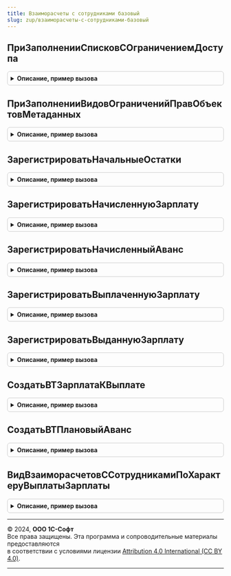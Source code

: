 ```yaml
---
title: Взаиморасчеты с сотрудниками базовый
slug: zup/взаиморасчеты-с-сотрудниками-базовый
---
```



## ПриЗаполненииСписковСОграничениемДоступа
<details style="margin: 1em 0; padding: 0.5em; border: 1px solid #ccc; border-radius: 6px;">

<summary style="font-weight: bold; cursor: pointer;">Описание, пример вызова</summary>

```bsl

Процедура ПриЗаполненииСписковСОграничениемДоступа(Списки) Экспорт
```

Пример вызова
```bsl
ВзаиморасчетыССотрудникамиБазовый.ПриЗаполненииСписковСОграничениемДоступа(Списки) 
```
</details>

## ПриЗаполненииВидовОграниченийПравОбъектовМетаданных
<details style="margin: 1em 0; padding: 0.5em; border: 1px solid #ccc; border-radius: 6px;">

<summary style="font-weight: bold; cursor: pointer;">Описание, пример вызова</summary>

```bsl

Процедура ПриЗаполненииВидовОграниченийПравОбъектовМетаданных(Описание) Экспорт
```

Пример вызова
```bsl
ВзаиморасчетыССотрудникамиБазовый.ПриЗаполненииВидовОграниченийПравОбъектовМетаданных(Описание) 
```
</details>

## ЗарегистрироватьНачальныеОстатки
<details style="margin: 1em 0; padding: 0.5em; border: 1px solid #ccc; border-radius: 6px;">

<summary style="font-weight: bold; cursor: pointer;">Описание, пример вызова</summary>

```bsl

Процедура ЗарегистрироватьНачальныеОстатки(Движения, Отказ, Организация, ПериодРегистрации, Остатки) Экспорт
```

Пример вызова
```bsl
ВзаиморасчетыССотрудникамиБазовый.ЗарегистрироватьНачальныеОстатки(Движения, Отказ, Организация, ПериодРегистрации, Остатки) 
```
</details>

## ЗарегистрироватьНачисленнуюЗарплату
<details style="margin: 1em 0; padding: 0.5em; border: 1px solid #ccc; border-radius: 6px;">

<summary style="font-weight: bold; cursor: pointer;">Описание, пример вызова</summary>

```bsl

Процедура ЗарегистрироватьНачисленнуюЗарплату(Движения, Отказ, Организация, ПериодРегистрации, ПорядокВыплаты, Начисления = Неопределено, Удержания = Неопределено) Экспорт
```

Пример вызова
```bsl
ВзаиморасчетыССотрудникамиБазовый.ЗарегистрироватьНачисленнуюЗарплату(Движения, Отказ, Организация, ПериодРегистрации, ПорядокВыплаты, Начисления, Удержания);
```
</details>

## ЗарегистрироватьНачисленныйАванс
<details style="margin: 1em 0; padding: 0.5em; border: 1px solid #ccc; border-radius: 6px;">

<summary style="font-weight: bold; cursor: pointer;">Описание, пример вызова</summary>

```bsl

Процедура ЗарегистрироватьНачисленныйАванс(Движения, Отказ, Организация, ПериодРегистрации, Начисления = Неопределено, Удержания = Неопределено) Экспорт
```

Пример вызова
```bsl
ВзаиморасчетыССотрудникамиБазовый.ЗарегистрироватьНачисленныйАванс(Движения, Отказ, Организация, ПериодРегистрации, Начисления, Удержания);
```
</details>

## ЗарегистрироватьВыплаченнуюЗарплату
<details style="margin: 1em 0; padding: 0.5em; border: 1px solid #ccc; border-radius: 6px;">

<summary style="font-weight: bold; cursor: pointer;">Описание, пример вызова</summary>

```bsl

Процедура ЗарегистрироватьВыплаченнуюЗарплату(Движения, Отказ, Организация, ПериодРегистрации, ПорядокВыплаты, Зарплата) Экспорт
```

Пример вызова
```bsl
ВзаиморасчетыССотрудникамиБазовый.ЗарегистрироватьВыплаченнуюЗарплату(Движения, Отказ, Организация, ПериодРегистрации, ПорядокВыплаты, Зарплата) 
```
</details>

## ЗарегистрироватьВыданнуюЗарплату
<details style="margin: 1em 0; padding: 0.5em; border: 1px solid #ccc; border-radius: 6px;">

<summary style="font-weight: bold; cursor: pointer;">Описание, пример вызова</summary>

```bsl

Процедура ЗарегистрироватьВыданнуюЗарплату(Движения, Отказ, Организация, ДатаОперации, Зарплата, ПорядокВыплаты) Экспорт
```

Пример вызова
```bsl
ВзаиморасчетыССотрудникамиБазовый.ЗарегистрироватьВыданнуюЗарплату(Движения, Отказ, Организация, ДатаОперации, Зарплата, ПорядокВыплаты) 
```
</details>

## СоздатьВТЗарплатаКВыплате
<details style="margin: 1em 0; padding: 0.5em; border: 1px solid #ccc; border-radius: 6px;">

<summary style="font-weight: bold; cursor: pointer;">Описание, пример вызова</summary>

```bsl

Процедура СоздатьВТЗарплатаКВыплате(МенеджерВременныхТаблиц, ТолькоРазрешенные, Параметры, ИмяВТСотрудники) Экспорт
```

Пример вызова
```bsl
ВзаиморасчетыССотрудникамиБазовый.СоздатьВТЗарплатаКВыплате(МенеджерВременныхТаблиц, ТолькоРазрешенные, Параметры, ИмяВТСотрудники) 
```
</details>

## СоздатьВТПлановыйАванс
<details style="margin: 1em 0; padding: 0.5em; border: 1px solid #ccc; border-radius: 6px;">

<summary style="font-weight: bold; cursor: pointer;">Описание, пример вызова</summary>

```bsl

Процедура СоздатьВТПлановыйАванс(МенеджерВременныхТаблиц, ТолькоРазрешенные, Параметры, ИмяВТСотрудники, КадровыеДанные) Экспорт
```

Пример вызова
```bsl
ВзаиморасчетыССотрудникамиБазовый.СоздатьВТПлановыйАванс(МенеджерВременныхТаблиц, ТолькоРазрешенные, Параметры, ИмяВТСотрудники, КадровыеДанные) 
```
</details>

## ВидВзаиморасчетовССотрудникамиПоХарактеруВыплатыЗарплаты
<details style="margin: 1em 0; padding: 0.5em; border: 1px solid #ccc; border-radius: 6px;">

<summary style="font-weight: bold; cursor: pointer;">Описание, пример вызова</summary>

```bsl

Функция ВидВзаиморасчетовССотрудникамиПоХарактеруВыплатыЗарплаты(ПорядокВыплаты) Экспорт
```

Пример вызова
```bsl
Результат = ВзаиморасчетыССотрудникамиБазовый.ВидВзаиморасчетовССотрудникамиПоХарактеруВыплатыЗарплаты(ПорядокВыплаты) 
```
</details>

---

© 2024, **ООО 1С-Софт**  
Все права защищены. Эта программа и сопроводительные материалы предоставляются  
в соответствии с условиями лицензии [Attribution 4.0 International (CC BY 4.0)](https://creativecommons.org/licenses/by/4.0/legalcode).

---
